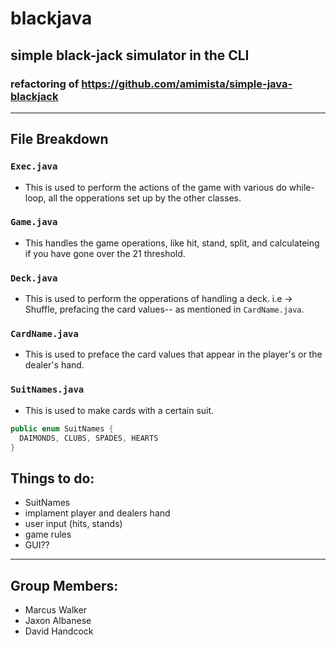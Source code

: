 # blackjava
## simple black-jack simulator in the CLI
### refactoring of https://github.com/amimista/simple-java-blackjack
---
## File Breakdown
### `Exec.java`
- This is used to perform the actions of the game with various do while-loop, all the opperations set up by the other classes.

### `Game.java`
- This handles the game operations, like hit, stand, split, and calculateing if you have gone over the 21 threshold.

### `Deck.java`
- This is used to perform the opperations of handling a deck. i.e -> Shuffle, prefacing the card values-- as mentioned in `CardName.java`.

### `CardName.java`
- This is used to preface the card values that appear in the player's or the dealer's hand.

### `SuitNames.java`
- This is used to make cards with a certain suit.
<!-- SuitNames preview -->
```java
public enum SuitNames {
  DAIMONDS, CLUBS, SPADES, HEARTS
}
```

## Things to do:
- SuitNames
- implament player and dealers hand
- user input (hits, stands)
- game rules
- GUI??

---
## Group Members:
- Marcus Walker
- Jaxon Albanese
- David Handcock
